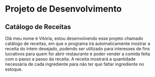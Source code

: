 # Projeto de Desenvolvimento 
## Catálogo de Receitas
Olá meu nome é Vitória, estou desenvolvendo esse projeto chamado catálogo de receitas, em que o programa irá automaticamente mostrar a receita do intem desejado, podendo ser utilizado para interesses de fins lucrativos para quem for abrir restaurante e poder vender a comida feita com o passo a passo da receita. A receita mostrará a quantidade necessária de cada ingrediente para não ter que faltar ingrediente no estoque.
